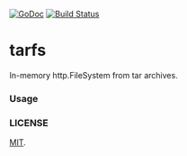 [![GoDoc](https://godoc.org/github.com/digitaldata-cz/tarfs?status.svg)](https://godoc.org/github.com/digitaldata-cz/tarfs)
[![Build Status](https://cloud.drone.io/api/badges/digitaldata-cz/tarfs/status.svg)](https://cloud.drone.io/digitaldata-cz/tarfs)

# tarfs
In-memory http.FileSystem from tar archives.

### Usage

### LICENSE
  [MIT](LICENSE).
